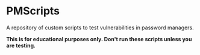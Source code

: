 # PMScripts

A repository of custom scripts to test vulnerabilities in password managers.

**This is for educational purposes only. Don't run these scripts unless you are testing.**

